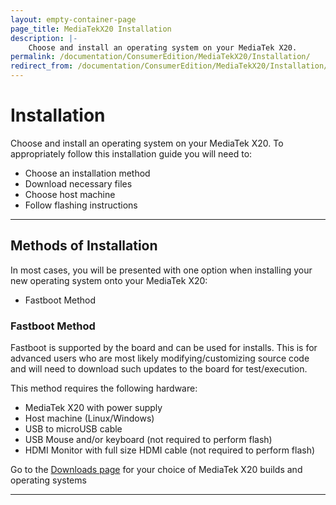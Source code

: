 ```yaml
---
layout: empty-container-page
page_title: MediaTekX20 Installation
description: |-
    Choose and install an operating system on your MediaTek X20.
permalink: /documentation/ConsumerEdition/MediaTekX20/Installation/
redirect_from: /documentation/ConsumerEdition/MediaTekX20/Installation/README.md/
---
```

# Installation

Choose and install an operating system on your MediaTek X20. To appropriately follow this installation guide you will need to:

- Choose an installation method
- Download necessary files
- Choose host machine
- Follow flashing instructions

***

## Methods of Installation

In most cases, you will be presented with one option when installing your new operating system onto your MediaTek X20:

- Fastboot Method

### Fastboot Method

Fastboot is supported by the board and can be used for installs. This is for advanced users who are most likely modifying/customizing source code and will need to download such updates to the board for test/execution.

This method requires the following hardware:

- MediaTek X20 with power supply
- Host machine (Linux/Windows)
- USB to microUSB cable
- USB Mouse and/or keyboard (not required to perform flash)
- HDMI Monitor with full size HDMI cable (not required to perform flash)

Go to the [Downloads page](../Downloads/) for your choice of MediaTek X20 builds and operating systems

***
